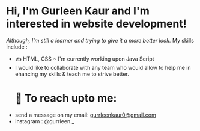 # Hi, I'm Gurleen Kaur and I'm interested in website development!
*Although, I'm still a learner and trying to give it a more better look.*
My skills include :
- ✍️ HTML, CSS
~ I'm currently working upon Java Script
- I would like to collaborate with any team who would allow to help me in ehancing my skills & teach me to strive better.
  # 🔗 To reach upto me:
- send a message on my email: gurrleenkaur0@gmail.com
- instagram : @gurrleen._

<!---
gurleen2003/gurleen2003 is a ✨ special ✨ repository because its `README.md` (this file) appears on your GitHub profile.
You can click the Preview link to take a look at your changes.
--->

